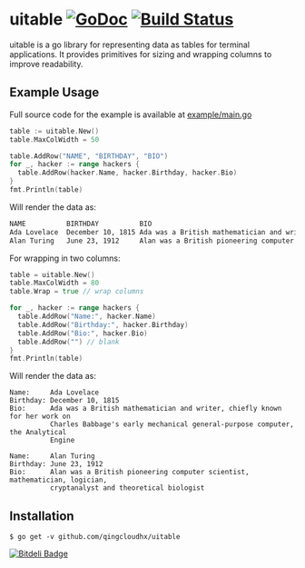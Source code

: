 # uitable [![GoDoc](https://godoc.org/github.com/qingcloudhx/uitable?status.svg)](https://godoc.org/github.com/qingcloudhx/uitable) [![Build Status](https://travis-ci.org/gosuri/uitable.svg?branch=master)](https://travis-ci.org/gosuri/uitable)

uitable is a go library for representing data as tables for terminal applications. It provides primitives for sizing and wrapping columns to improve readability.

## Example Usage

Full source code for the example is available at [example/main.go](example/main.go)

```go
table := uitable.New()
table.MaxColWidth = 50

table.AddRow("NAME", "BIRTHDAY", "BIO")
for _, hacker := range hackers {
  table.AddRow(hacker.Name, hacker.Birthday, hacker.Bio)
}
fmt.Println(table)
```

Will render the data as:

```sh
NAME          BIRTHDAY          BIO
Ada Lovelace  December 10, 1815 Ada was a British mathematician and writer, chi...
Alan Turing   June 23, 1912     Alan was a British pioneering computer scientis...
```

For wrapping in two columns:

```go
table = uitable.New()
table.MaxColWidth = 80
table.Wrap = true // wrap columns

for _, hacker := range hackers {
  table.AddRow("Name:", hacker.Name)
  table.AddRow("Birthday:", hacker.Birthday)
  table.AddRow("Bio:", hacker.Bio)
  table.AddRow("") // blank
}
fmt.Println(table)
```

Will render the data as:

```
Name:     Ada Lovelace
Birthday: December 10, 1815
Bio:      Ada was a British mathematician and writer, chiefly known for her work on
          Charles Babbage's early mechanical general-purpose computer, the Analytical
          Engine

Name:     Alan Turing
Birthday: June 23, 1912
Bio:      Alan was a British pioneering computer scientist, mathematician, logician,
          cryptanalyst and theoretical biologist
```

## Installation

```
$ go get -v github.com/qingcloudhx/uitable
```


[![Bitdeli Badge](https://d2weczhvl823v0.cloudfront.net/gosuri/uitable/trend.png)](https://bitdeli.com/free "Bitdeli Badge")

